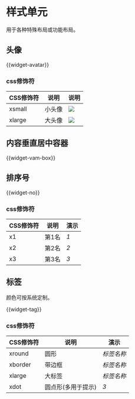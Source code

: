 # 样式单元

用于各种特殊布局或功能布局。

## 头像
{{widget-avatar}}

### css修饰符

| CSS修饰符 | 说明 | 说明 |
| ----- | ----- | ----- |
| xsmall | 小头像 | <img class="tw-avatar xsmall" src="/static/images/1.1ee6521.jpg"> |
| xlarge | 大头像 | <img class="tw-avatar xlarge" src="/static/images/1.1ee6521.jpg"> |

## 内容垂直居中容器

{{widget-vam-box}}

## 排序号

{{widget-no}}

### css修饰符

| CSS修饰符 | 说明 | 演示 |
| ----- | ----- | ----- |
| x1 | 第1名 | <i class="tw-rno x1">1</i> |
| x2 | 第2名 | <i class="tw-rno x2">2</i> |
| x3 | 第3名 | <i class="tw-rno x3">3</i> |

## 标签

颜色可按系统定制。

{{widget-tag}}

### css修饰符

| CSS修饰符 | 说明 | 演示 |
| ----- | ----- | ----- |
| xround | 圆形 | <i class="tw-tag xdemo xround">标签名称</i> |
| xborder | 带边框 | <i class="tw-tag xborder">标签名称</i> |
| xlarge | 大标签 | <i class="tw-tag xlarge xborder">标签名称</i> |
| xdot | 圆点形(多用于提示) | <i class="tw-tag xdemo xdot">3</i> |

